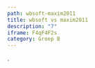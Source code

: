 ```yaml
---
path: wbsoft-maxim2011
title: wbsoft vs maxim2011
description: "7"
iframe: F4qF4F2s
category: Groep B
---
```

.
